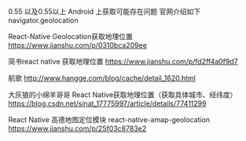 

0.55 以及0.55以上 Android 上获取可能存在问题 官网介绍如下
navigator.geolocation
<uses-permission android:name="android.permission.ACCESS_FINE_LOCATION" />


React-Native Geolocation获取地理位置
https://www.jianshu.com/p/0310bca209ee

简书react native 获取地理位置
https://www.jianshu.com/p/fd2ff4a0f9d7

航歌
http://www.hangge.com/blog/cache/detail_1620.html

大灰狼的小绵羊哥哥
React Native获取地理位置（获取具体城市、经纬度）
https://blog.csdn.net/sinat_17775997/article/details/77411299


React Native 高德地图定位模块 react-native-amap-geolocation
https://www.jianshu.com/p/25f03c8783e2